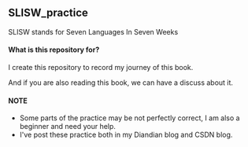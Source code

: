 ## SLISW_practice 
SLISW stands for Seven Languages In Seven Weeks

#### What is this repository for?
I create this repository to record my journey of this book.

And if you are also reading this book, we can have a discuss about it.

#### NOTE
* Some parts of the practice may be not perfectly correct, I am also a beginner and need your help.  
* I've post these practice both in my Diandian blog and CSDN blog.